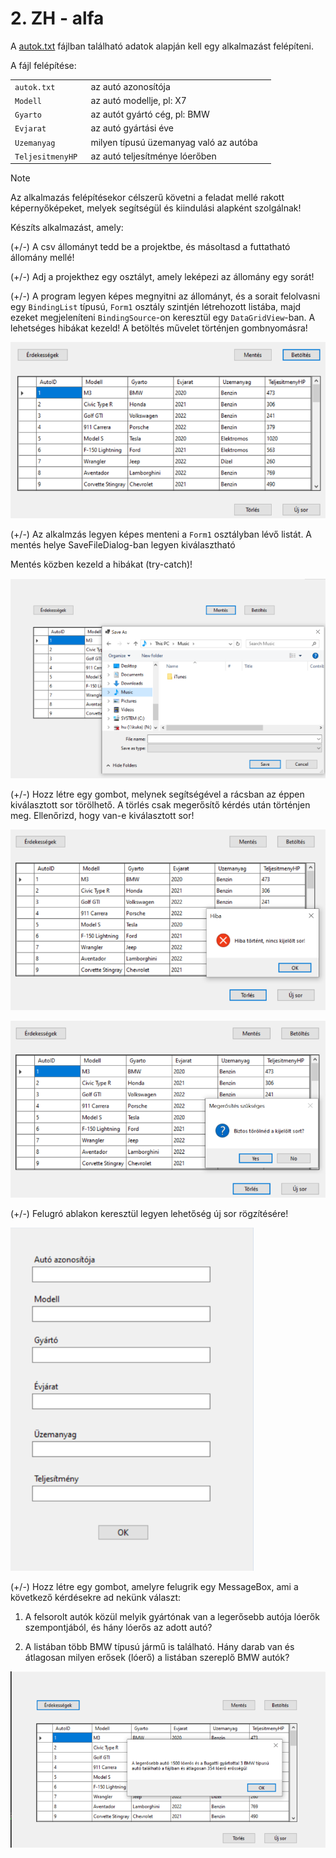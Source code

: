 # 2. ZH - alfa

A [autok.txt](autok.txt) fájlban található adatok alapján kell egy alkalmazást felépíteni. 

A fájl felépítése:

|                   |                                        |      |
| ----------------- | -------------------------------------- | ---- |
| `autok.txt`       | az autó azonosítója                    |      |
| `Modell`          | az autó modellje, pl: X7               |      |
| `Gyarto `         | az autót gyártó cég, pl: BMW           |      |
| `Evjarat `        | az autó gyártási éve                   |      |
| `Uzemanyag  `     | milyen típusú üzemanyag való az autóba |      |
| `TeljesitmenyHP ` | az autó teljesítménye lóerőben         |      |

> [!NOTE]
>
> Az alkalmazás felépítésekor célszerű követni a feladat mellé rakott képernyőképeket, melyek segítségül és kiindulási alapként szolgálnak!

Készíts alkalmazást, amely:

(+/-) A csv állományt tedd be a projektbe, és másoltasd a futtatható állomány mellé!

(+/-) Adj a projekthez egy osztályt, amely leképezi az állomány egy sorát!

(+/-) A program legyen képes megnyitni az állományt, és a sorait felolvasni egy `BindingList` típusú, `Form1` osztály szintjén létrehozott listába, majd ezeket megjeleníteni `BindingSource`-on keresztül egy `DataGridView`-ban. A lehetséges hibákat kezeld! A betöltés művelet történjen gombnyomásra!

![image1](image1.png)

(+/-) Az alkalmzás legyen képes menteni a `Form1` osztályban lévő listát. A mentés helye SaveFileDialog-ban legyen kiválasztható

Mentés közben kezeld a hibákat (try-catch)! 

![image3](image3.png)

(+/-) Hozz létre egy gombot, melynek segítségével a rácsban az éppen kiválasztott sor törölhető. A törlés csak megerősítő kérdés után történjen meg.
Ellenőrizd, hogy van-e kiválasztott sor!

![image4](image4.png)



![image5](image5.png)



(+/-) Felugró ablakon keresztül legyen lehetőség új sor rögzítésére!



![image6](image6.png)



(+/-) Hozz létre egy gombot, amelyre felugrik egy MessageBox, ami a következő kérdésekre ad nekünk választ:

1) A felsorolt autók közül melyik gyártónak van a legerősebb autója lóerők szempontjából, és hány lóerős az adott autó?
2.	A listában több BMW típusú jármű is található. Hány darab van és átlagosan milyen erősek (lóerő) a listában szereplő BMW autók?

![image7](image7.png)